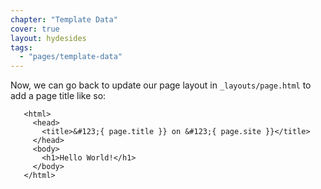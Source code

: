 ```yaml
---
chapter: "Template Data"
cover: true
layout: hydesides
tags:
  - "pages/template-data"
---
```


Now, we can go back to update our page layout in `_layouts/page.html` to add a page title like so:

       <html>
         <head>
           <title>&#123;{ page.title }} on &#123;{ page.site }}</title>
         </head>
         <body>
           <h1>Hello World!</h1>
         </body>
       </html>

